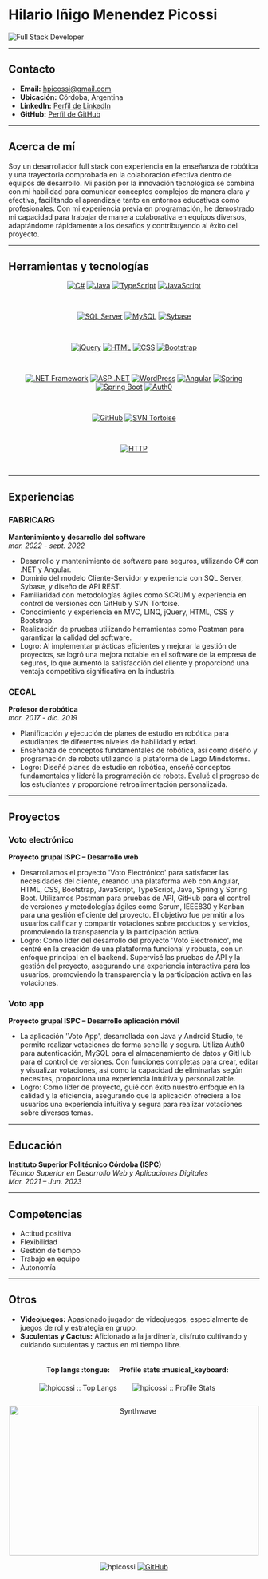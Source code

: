# Hilario Iñigo Menendez Picossi

![Full Stack Developer](https://img.shields.io/badge/Full%20Stack%20Developer-Web-blue)


---

## Contacto

- **Email:** hpicossi@gmail.com
- **Ubicación:** Córdoba, Argentina
- **LinkedIn:** [Perfil de LinkedIn](https://www.linkedin.com/in/hilario-menendez/)
- **GitHub:** [Perfil de GitHub](https://github.com/hpicossi)

---

## Acerca de mí

Soy un desarrollador full stack con experiencia en la enseñanza de robótica y una trayectoria comprobada en la colaboración efectiva dentro de equipos de desarrollo. Mi pasión por la innovación tecnológica se combina con mi habilidad para comunicar conceptos complejos de manera clara y efectiva, facilitando el aprendizaje tanto en entornos educativos como profesionales. Con mi experiencia previa en programación, he demostrado mi capacidad para trabajar de manera colaborativa en equipos diversos, adaptándome rápidamente a los desafíos y contribuyendo al éxito del proyecto.

---

## Herramientas y tecnologías

<p align="center">
<a href="https://github.com/priyanshumay"><img src="https://img.shields.io/badge/C%23-239120.svg?style=for-the-badge&logo=c-sharp&logoColor=white&labelColor=239120" alt="C#"></a>
<a href="https://github.com/priyanshumay"><img src="https://img.shields.io/badge/Java-007396.svg?style=for-the-badge&logo=java&logoColor=white&labelColor=007396" alt="Java"></a>
<a href="https://github.com/priyanshumay"><img src="https://img.shields.io/badge/TypeScript-3178C6.svg?style=for-the-badge&logo=typescript&logoColor=white&labelColor=3178C6" alt="TypeScript"></a>
<a href="https://github.com/priyanshumay"><img src="https://img.shields.io/badge/JavaScript-F7DF1E.svg?style=for-the-badge&logo=javascript&logoColor=black&labelColor=F7DF1E" alt="JavaScript"></a>
</p><br>

<p align="center">
<a href="https://github.com/priyanshumay"><img src="https://img.shields.io/badge/SQL%20Server-CC2927.svg?style=for-the-badge&logo=microsoft-sql-server&logoColor=white&labelColor=CC2927" alt="SQL Server"></a>
<a href="https://github.com/priyanshumay"><img src="https://img.shields.io/badge/MySQL-4479A1.svg?style=for-the-badge&logo=mysql&logoColor=white&labelColor=4479A1" alt="MySQL"></a>
<a href="https://github.com/priyanshumay"><img src="https://img.shields.io/badge/Sybase-FF6600.svg?style=for-the-badge&logo=sybase&logoColor=white&labelColor=FF6600" alt="Sybase"></a>
</p><br>

<p align="center">
<a href="https://github.com/priyanshumay"><img src="https://img.shields.io/badge/jQuery-0769AD.svg?style=for-the-badge&logo=jquery&logoColor=white&labelColor=0769AD" alt="jQuery"></a>
<a href="https://github.com/priyanshumay"><img src="https://img.shields.io/badge/HTML5-E34F26.svg?style=for-the-badge&logo=html5&logoColor=white&labelColor=E34F26" alt="HTML"></a>
<a href="https://github.com/priyanshumay"><img src="https://img.shields.io/badge/CSS3-1572B6.svg?style=for-the-badge&logo=css3&logoColor=white&labelColor=1572B6" alt="CSS"></a>
<a href="https://github.com/priyanshumay"><img src="https://img.shields.io/badge/Bootstrap-563D7C.svg?style=for-the-badge&logo=bootstrap&logoColor=white&labelColor=563D7C" alt="Bootstrap"></a>
</p><br>

<p align="center">
<a href="https://github.com/priyanshumay"><img src="https://img.shields.io/badge/.NET-512BD4.svg?style=for-the-badge&logo=.net&logoColor=white&labelColor=512BD4" alt=".NET Framework"></a>
<a href="https://github.com/priyanshumay"><img src="https://img.shields.io/badge/ASP.NET-5C2D91.svg?style=for-the-badge&logo=.net&logoColor=white&labelColor=5C2D91" alt="ASP .NET"></a>
<a href="https://github.com/priyanshumay"><img src="https://img.shields.io/badge/WordPress-21759B.svg?style=for-the-badge&logo=wordpress&logoColor=white&labelColor=21759B" alt="WordPress"></a>
<a href="https://github.com/priyanshumay"><img src="https://img.shields.io/badge/Angular-DD0031.svg?style=for-the-badge&logo=angular&logoColor=white&labelColor=DD0031" alt="Angular"></a>
<a href="https://github.com/priyanshumay"><img src="https://img.shields.io/badge/Spring-6DB33F.svg?style=for-the-badge&logo=spring&logoColor=white&labelColor=6DB33F" alt="Spring"></a>
<a href="https://github.com/priyanshumay"><img src="https://img.shields.io/badge/Spring%20Boot-6DB33F.svg?style=for-the-badge&logo=spring-boot&logoColor=white&labelColor=6DB33F" alt="Spring Boot"></a>
<a href="https://github.com/priyanshumay"><img src="https://img.shields.io/badge/Auth0-EB5424.svg?style=for-the-badge&logo=auth0&logoColor=white&labelColor=EB5424" alt="Auth0"></a>
</p><br>

<p align="center">
<a href="https://github.com/priyanshumay"><img src="https://img.shields.io/badge/GitHub-181717.svg?style=for-the-badge&logo=github&logoColor=white&labelColor=181717" alt="GitHub"></a>
<a href="https://github.com/priyanshumay"><img src="https://img.shields.io/badge/SVN%20Tortoise-809CC9.svg?style=for-the-badge&logo=subversion&logoColor=white&labelColor=809CC9" alt="SVN Tortoise"></a>
</p><br>

<p align="center">
<a href="https://github.com/priyanshumay"><img src="https://img.shields.io/badge/HTTP-0059CC.svg?style=for-the-badge&logo=http&logoColor=white&labelColor=0059CC" alt="HTTP"></a>
</p><br>

---

## Experiencias

### FABRICARG
**Mantenimiento y desarrollo del software**  
*mar. 2022 - sept. 2022*

- Desarrollo y mantenimiento de software para seguros, utilizando C# con .NET y Angular.
- Dominio del modelo Cliente-Servidor y experiencia con SQL Server, Sybase, y diseño de API REST.
- Familiaridad con metodologías ágiles como SCRUM y experiencia en control de versiones con GitHub y SVN Tortoise.
- Conocimiento y experiencia en MVC, LINQ, jQuery, HTML, CSS y Bootstrap.
- Realización de pruebas utilizando herramientas como Postman para garantizar la calidad del software.
- Logro: Al implementar prácticas eficientes y mejorar la gestión de proyectos, se logró una mejora notable en el software de la empresa de seguros, lo que aumentó la satisfacción del cliente y proporcionó una ventaja competitiva significativa en la industria.

### CECAL
**Profesor de robótica**  
*mar. 2017 - dic. 2019*

- Planificación y ejecución de planes de estudio en robótica para estudiantes de diferentes niveles de habilidad y edad.
- Enseñanza de conceptos fundamentales de robótica, así como diseño y programación de robots utilizando la plataforma de Lego Mindstorms.
- Logro: Diseñé planes de estudio en robótica, enseñé conceptos fundamentales y lideré la programación de robots. Evalué el progreso de los estudiantes y proporcioné retroalimentación personalizada.

---

## Proyectos

### Voto electrónico
**Proyecto grupal ISPC – Desarrollo web**  

- Desarrollamos el proyecto 'Voto Electrónico' para satisfacer las necesidades del cliente, creando una plataforma web con Angular, HTML, CSS, Bootstrap, JavaScript, TypeScript, Java, Spring y Spring Boot. Utilizamos Postman para pruebas de API, GitHub para el control de versiones y metodologías ágiles como Scrum, IEEE830 y Kanban para una gestión eficiente del proyecto. El objetivo fue permitir a los usuarios calificar y compartir votaciones sobre productos y servicios, promoviendo la transparencia y la participación activa.
- Logro: Como líder del desarrollo del proyecto 'Voto Electrónico', me centré en la creación de una plataforma funcional y robusta, con un enfoque principal en el backend. Supervisé las pruebas de API y la gestión del proyecto, asegurando una experiencia interactiva para los usuarios, promoviendo la transparencia y la participación activa en las votaciones.

### Voto app
**Proyecto grupal ISPC – Desarrollo aplicación móvil**  

- La aplicación 'Voto App', desarrollada con Java y Android Studio, te permite realizar votaciones de forma sencilla y segura. Utiliza Auth0 para autenticación, MySQL para el almacenamiento de datos y GitHub para el control de versiones. Con funciones completas para crear, editar y visualizar votaciones, así como la capacidad de eliminarlas según necesites, proporciona una experiencia intuitiva y personalizable.
- Logro: Como líder de proyecto, guié con éxito nuestro enfoque en la calidad y la eficiencia, asegurando que la aplicación ofreciera a los usuarios una experiencia intuitiva y segura para realizar votaciones sobre diversos temas.

---

## Educación

**Instituto Superior Politécnico Córdoba (ISPC)**  
*Técnico Superior en Desarrollo Web y Aplicaciones Digitales*  
*Mar. 2021 – Jun. 2023*

---

## Competencias

- Actitud positiva
- Flexibilidad
- Gestión de tiempo
- Trabajo en equipo
- Autonomía

---

## Otros

- **Videojuegos:** Apasionado jugador de videojuegos, especialmente de juegos de rol y estrategia en grupo.
- **Suculentas y Cactus:** Aficionado a la jardinería, disfruto cultivando y cuidando suculentas y cactus en mi tiempo libre.

<div align="center">
    <div style="display: inline-block; vertical-align: top;">
        <h4 align="center">Top langs :tongue:</h4>
        <p align="center"><img src="https://github-readme-stats.vercel.app/api/top-langs/?username=hpicossi&langs_count=10&theme=tokyonight&layout=compact" alt="hpicossi :: Top Langs" /></p>
    </div>
    <div style="display: inline-block; vertical-align: top;">
        <h4 align="center">Profile stats :musical_keyboard:</h4>
        <p align="center"><img src="https://github-readme-stats.vercel.app/api?username=hpicossi&show_icons=true&theme=synthwave" alt="hpicossi :: Profile Stats" /></p>
    </div>
</div>

<p align="center"><img src="https://thumbs.gfycat.com/GoodnaturedFondGaur-size_restricted.gif" alt="Synthwave" height="300" width="500"></p>


<p align="center">
 <img src="https://komarev.com/ghpvc/?username=hpicossi" alt="hpicossi" />
 <a href="https://github.com/hpicossi"><img src="https://img.shields.io/github/followers/hpicossi.svg?label=GitHub&style=social" alt="GitHub"></a>
</p>






